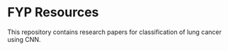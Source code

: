 # FYP Resources
This repository contains research papers for classification of lung cancer using CNN.
